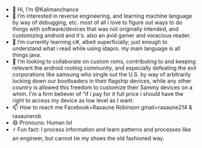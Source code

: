 - 👋 Hi, I’m @Kalimanchance
- 👀 I’m interested in reverse engineering, and learning machine language by way of debugging, etc. most of all i love to figure out ways to do things with software/devices that was not originally intended, and customizing android and it's. also an avid gamer and voracious reader.
- 🌱 I’m currently learning c#, albeit superficially; just enough to understand what i read while using idapro. my main language is all things java.
- 💞️ I’m looking to collaborate on custom roms, contributing to and keeping relevant the android rooting community, and especially defeating the evil corporations like samsung who single out the U.S. by way of arbitrarily locking down our bootloaders in their flagship devices, while any other country is allowed this freedom to customize their Sammy devices on a whim. I'm a firm believer of "if i pay for it full price i should have the right to access my device as low level as I want.
- 📫 How to reach me Facebook=Rasaune Robinson gmail=rasaune214 & rasaunerob
- 😄 Pronouns: Human lol
- ⚡ Fun fact: I process information and learn patterns and processes like an engineer, but cannot tie my shoes the old fashioned way.

<!---
Kalimanchance/Kalimanchance is a ✨ special ✨ repository because its `README.md` (this file) appears on your GitHub profile.
You can click the Preview link to take a look at your changes.
--->
